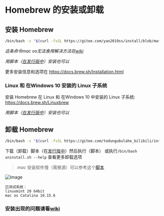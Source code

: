 # Homebrew 的安装或卸载

## 安装 Homebrew

```bash
/bin/bash -c "$(curl -fsSL https://gitee.com/yao2019ss/install/blob/master/install.sh)"
```

 _这条命令mac os无法食用解决方法在[wiki](https://gitee.com/todungubulahe_bilibili/install-brew/wikis/mac%20%E5%91%BD%E4%BB%A4%E6%97%A0%E6%B3%95%E9%A3%9F%E7%94%A8%E7%9A%84%E8%A7%A3%E5%86%B3?sort_id=2746643)_ 

_用脚本（[在发行版中](https://gitee.com/todungubulahe_bilibili/install-brew/releases)）安装也可以_

更多安装信息和选项在 https://docs.brew.sh/Installation.html

### Linux 和 在Windows 10 安装的 Linux 子系统

安装 Homebrew 在 Linux 和 在Windows 10 中安装的 Linux 子系统: https://docs.brew.sh/Linuxbrew

 _用脚本（[在发行版中](https://gitee.com/todungubulahe_bilibili/install-brew/releases)）安装也可以_ 

## 卸载 Homebrew

```bash
/bin/bash -c "$(curl -fsSL https://gitee.com/todungubulahe_bilibili/install-brew/blob/master/uninstall.sh)"
```

下载（卸载）脚本（在[发行版中](https://gitee.com/todungubulahe_bilibili/install-brew/releases)）然后执行（脚本）
 或执行`/bin/bash uninstall.sh --help` 查看更多卸载选项

>  _mac_ 安装软件慢（需换源）可以参考这个[脚本](https://gitee.com/todungubulahe_bilibili/install-brew/blob/master/%E6%8D%A2%E6%BA%90.sh)

![Image](https://gitee.com/yao2019ss/install-brew/widgets/widget_card.svg?colors=ffffff,1e252b,323d47,455059,d7deea,99a0ae)


```
已测试系统：
linuxmint 20 64bit
mac os Catalina 10.15.6
```
###  **安装出现的问题请看[wiki](https://gitee.com/todungubulahe_bilibili/install-brew/wikis)** 
